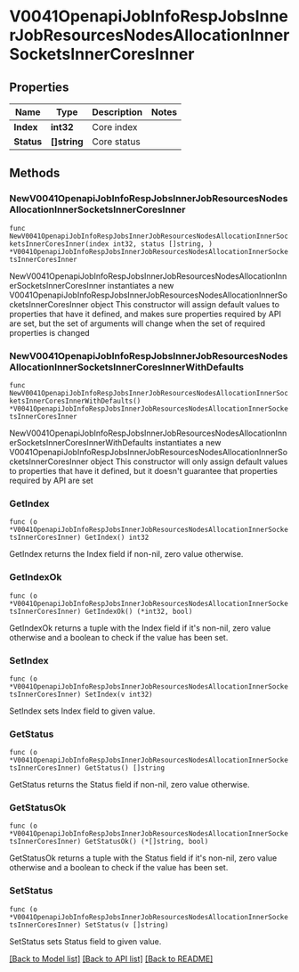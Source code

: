 # V0041OpenapiJobInfoRespJobsInnerJobResourcesNodesAllocationInnerSocketsInnerCoresInner

## Properties

Name | Type | Description | Notes
------------ | ------------- | ------------- | -------------
**Index** | **int32** | Core index | 
**Status** | **[]string** | Core status | 

## Methods

### NewV0041OpenapiJobInfoRespJobsInnerJobResourcesNodesAllocationInnerSocketsInnerCoresInner

`func NewV0041OpenapiJobInfoRespJobsInnerJobResourcesNodesAllocationInnerSocketsInnerCoresInner(index int32, status []string, ) *V0041OpenapiJobInfoRespJobsInnerJobResourcesNodesAllocationInnerSocketsInnerCoresInner`

NewV0041OpenapiJobInfoRespJobsInnerJobResourcesNodesAllocationInnerSocketsInnerCoresInner instantiates a new V0041OpenapiJobInfoRespJobsInnerJobResourcesNodesAllocationInnerSocketsInnerCoresInner object
This constructor will assign default values to properties that have it defined,
and makes sure properties required by API are set, but the set of arguments
will change when the set of required properties is changed

### NewV0041OpenapiJobInfoRespJobsInnerJobResourcesNodesAllocationInnerSocketsInnerCoresInnerWithDefaults

`func NewV0041OpenapiJobInfoRespJobsInnerJobResourcesNodesAllocationInnerSocketsInnerCoresInnerWithDefaults() *V0041OpenapiJobInfoRespJobsInnerJobResourcesNodesAllocationInnerSocketsInnerCoresInner`

NewV0041OpenapiJobInfoRespJobsInnerJobResourcesNodesAllocationInnerSocketsInnerCoresInnerWithDefaults instantiates a new V0041OpenapiJobInfoRespJobsInnerJobResourcesNodesAllocationInnerSocketsInnerCoresInner object
This constructor will only assign default values to properties that have it defined,
but it doesn't guarantee that properties required by API are set

### GetIndex

`func (o *V0041OpenapiJobInfoRespJobsInnerJobResourcesNodesAllocationInnerSocketsInnerCoresInner) GetIndex() int32`

GetIndex returns the Index field if non-nil, zero value otherwise.

### GetIndexOk

`func (o *V0041OpenapiJobInfoRespJobsInnerJobResourcesNodesAllocationInnerSocketsInnerCoresInner) GetIndexOk() (*int32, bool)`

GetIndexOk returns a tuple with the Index field if it's non-nil, zero value otherwise
and a boolean to check if the value has been set.

### SetIndex

`func (o *V0041OpenapiJobInfoRespJobsInnerJobResourcesNodesAllocationInnerSocketsInnerCoresInner) SetIndex(v int32)`

SetIndex sets Index field to given value.


### GetStatus

`func (o *V0041OpenapiJobInfoRespJobsInnerJobResourcesNodesAllocationInnerSocketsInnerCoresInner) GetStatus() []string`

GetStatus returns the Status field if non-nil, zero value otherwise.

### GetStatusOk

`func (o *V0041OpenapiJobInfoRespJobsInnerJobResourcesNodesAllocationInnerSocketsInnerCoresInner) GetStatusOk() (*[]string, bool)`

GetStatusOk returns a tuple with the Status field if it's non-nil, zero value otherwise
and a boolean to check if the value has been set.

### SetStatus

`func (o *V0041OpenapiJobInfoRespJobsInnerJobResourcesNodesAllocationInnerSocketsInnerCoresInner) SetStatus(v []string)`

SetStatus sets Status field to given value.



[[Back to Model list]](../README.md#documentation-for-models) [[Back to API list]](../README.md#documentation-for-api-endpoints) [[Back to README]](../README.md)


